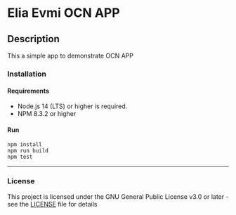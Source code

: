 # Elia Evmi OCN APP

## Description

This a simple app to demonstrate OCN APP

### Installation

#### Requirements

- Node.js 14 (LTS) or higher is required.
- NPM 8.3.2 or higher

#### Run

```shell
npm install
npm run build
npm test
```

---

### License

This project is licensed under the GNU General Public License v3.0 or later - see the [LICENSE](https://github.com/energywebfoundation/elia-evmi-ocn-app/blob/master/LICENSE) file for details
